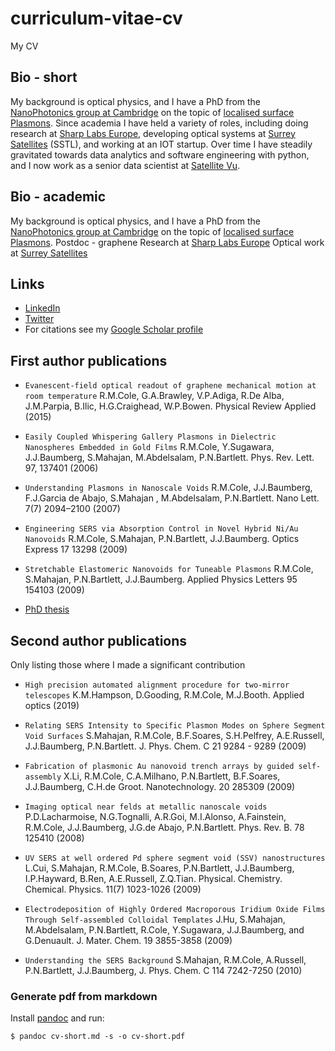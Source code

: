# curriculum-vitae-cv
My CV

## Bio - short
My background is optical physics, and I have a PhD from the [NanoPhotonics group at Cambridge](https://www.np.phy.cam.ac.uk/) on the topic of [localised surface Plasmons](https://pubs.acs.org/doi/abs/10.1021/nl0710506). Since academia I have held a variety of roles, including doing research at [Sharp Labs Europe](https://www.sle.sharp.co.uk/), developing optical systems at [Surrey Satellites](https://www.sstl.co.uk/) (SSTL), and working at an IOT startup. Over time I have steadily gravitated towards data analytics and software engineering with python, and I now work as a senior data scientist at [Satellite Vu](https://www.satellitevu.com/).

## Bio - academic
My background is optical physics, and I have a PhD from the [NanoPhotonics group at Cambridge](https://www.np.phy.cam.ac.uk/) on the topic of [localised surface Plasmons](https://pubs.acs.org/doi/abs/10.1021/nl0710506). 
Postdoc - graphene
Research at [Sharp Labs Europe](https://www.sle.sharp.co.uk/) 
Optical work at [Surrey Satellites](https://www.sstl.co.uk/)

## Links
- [LinkedIn](https://www.linkedin.com/in/robmarkcole/)
- [Twitter](https://twitter.com/robmarkcole)
- For citations see my [Google Scholar profile](https://scholar.google.com/citations?user=oHe5ozwAAAAJ&hl=en)

## First author publications

- `Evanescent-field optical readout of graphene mechanical motion at room temperature` R.M.Cole, G.A.Brawley, V.P.Adiga, R.De Alba, J.M.Parpia, B.Ilic, H.G.Craighead, W.P.Bowen. Physical Review Applied (2015) 

- `Easily Coupled Whispering Gallery Plasmons in Dielectric Nanospheres Embedded in Gold Films` R.M.Cole, Y.Sugawara, J.J.Baumberg, S.Mahajan, M.Abdelsalam, P.N.Bartlett. Phys. Rev. Lett. 97, 137401 (2006) 

- `Understanding Plasmons in Nanoscale Voids` R.M.Cole, J.J.Baumberg, F.J.Garcia de Abajo, S.Mahajan , M.Abdelsalam, P.N.Bartlett. Nano Lett. 7(7) 2094–2100 (2007)

- `Engineering SERS via Absorption Control in Novel Hybrid Ni/Au Nanovoids` R.M.Cole, S.Mahajan, P.N.Bartlett, J.J.Baumberg. Optics Express 17 13298 (2009) 

- `Stretchable Elastomeric Nanovoids for Tuneable Plasmons` R.M.Cole, S.Mahajan, P.N.Bartlett, J.J.Baumberg. Applied Physics Letters 95 154103 (2009)

- [PhD thesis](https://github.com/robmarkcole/phd_thesis_plasmons/blob/master/cole_thesis.pdf)

## Second author publications
Only listing those where I made a significant contribution

- `High precision automated alignment procedure for two-mirror telescopes` K.M.Hampson, D.Gooding, R.M.Cole, M.J.Booth. Applied optics (2019)

- `Relating SERS Intensity to Specific Plasmon Modes on Sphere Segment Void Surfaces` S.Mahajan, R.M.Cole, B.F.Soares, S.H.Pelfrey, A.E.Russell, J.J.Baumberg, P.N.Bartlett. J. Phys. Chem. C 21 9284 - 9289 (2009)

- `Fabrication of plasmonic Au nanovoid trench arrays by guided self-assembly` X.Li, R.M.Cole, C.A.Milhano, P.N.Bartlett, B.F.Soares, J.J.Baumberg, C.H.de Groot. Nanotechnology. 20 285309 (2009)

- `Imaging optical near felds at metallic nanoscale voids` P.D.Lacharmoise, N.G.Tognalli, A.R.Goi, M.I.Alonso, A.Fainstein, R.M.Cole, J.J.Baumberg, J.G.de Abajo, P.N.Bartlett. Phys. Rev. B. 78 125410 (2008) 

- `UV SERS at well ordered Pd sphere segment void (SSV) nanostructures` L.Cui, S.Mahajan, R.M.Cole, B.Soares, P.N.Bartlett, J.J.Baumberg, I.P.Hayward, B.Ren, A.E.Russell, Z.Q.Tian. Physical. Chemistry. Chemical. Physics. 11(7) 1023-1026 (2009)

- `Electrodeposition of Highly Ordered Macroporous Iridium Oxide Films Through Self-assembled Colloidal Templates` J.Hu, S.Mahajan, M.Abdelsalam, P.N.Bartlett, R.Cole, Y.Sugawara, J.J.Baumberg, and G.Denuault. J. Mater. Chem. 19 3855-3858 (2009)

- `Understanding the SERS Background` S.Mahajan, R.M.Cole, A.Russell, P.N.Bartlett, J.J.Baumberg, J. Phys. Chem. C 114 7242-7250 (2010) 

### Generate pdf from markdown
Install [pandoc](https://pandoc.org/installing.html) and run: 

```$ pandoc cv-short.md -s -o cv-short.pdf```